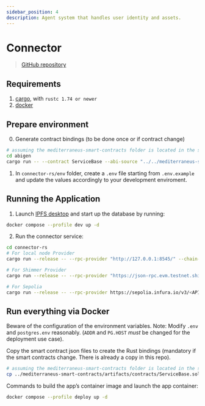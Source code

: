 ```yaml
---
sidebar_position: 4
description: Agent system that handles user identity and assets.
---
```


# Connector

> [GitHub repository](https://github.com/Cybersecurity-LINKS/mediterraneus-connector-rs)

## Requirements
1. [cargo](https://www.rust-lang.org/learn/get-started), with `rustc 1.74 or newer`
2. [docker](https://docs.docker.com/get-docker/)

## Prepare environment

0. Generate contract bindings (to be done once or if contract change)
```bash
# assuming the mediterraneus-smart-contracts folder is located in the same root folder of mediterraneus-connector-rs
cd abigen
cargo run -- --contract ServiceBase --abi-source "../../mediterraneus-smart-contracts/artifacts/contracts/ServiceBase.sol/ServiceBase.json"
```
1. In `connector-rs/env` folder, create a `.env` file starting from `.env.example` and update the values accordingly to your development enviroment. 

## Running the Application

1. Launch [IPFS desktop](https://docs.ipfs.tech/install/ipfs-desktop/) and start up the database by running:
```bash 
docker compose --profile dev up -d
```
2. Run the connector service:
```bash 
cd connector-rs
# For local node Provider
cargo run --release -- --rpc-provider "http://127.0.0.1:8545/" --chain-id 31337

# For Shimmer Provider
cargo run --release -- --rpc-provider "https://json-rpc.evm.testnet.shimmer.network" --chain-id 1073

# For Sepolia 
cargo run --release -- --rpc-provider https://sepolia.infura.io/v3/<API_KEY> --chain-id 11155111
```

## Run everything via Docker

Beware of the configuration of the environment variables. Note: Modify `.env` and `postgres.env` reasonably. (`ADDR` and `PG.HOST` *must* be changed for the deployment use case).

Copy the smart contract json files to create the Rust bindings (mandatory if the smart contracts change. There is already a copy in this repo). 

```bash
# assuming the mediterraneus-smart-contracts folder is located in the same root folder of mediterraneus-connector-rs
cp ../mediterraneus-smart-contracts/artifacts/contracts/ServiceBase.sol/ServiceBase.json ./smart-contracts
```

Commands to build the app’s container image and launch the app container:
```bash
docker compose --profile deploy up -d
```
